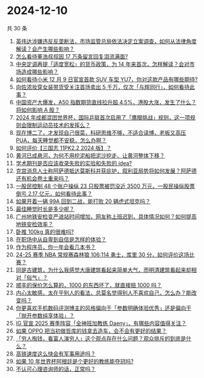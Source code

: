 # 2024-12-10

共 30 条

<!-- BEGIN ZHIHUVIDEO -->
<!-- 最后更新时间 Tue Dec 10 2024 00:29:57 GMT+0800 (China Standard Time) -->
1. [英伟达涉嫌违反反垄断法，市场监管总局依法决定立案调查，如何从法律角度解读？会产生哪些影响？](https://www.zhihu.com/question/6401817416)
1. [怎么看待董浩叔叔因 17 万条留言回复泪流满面?](https://www.zhihu.com/question/5901967191)
1. [中央定调再提「适度宽松」的货币政策，为 14 年来首次，怎样解读？会对市场造成哪些影响？](https://www.zhihu.com/question/6391415901)
1. [如何看待小米 12 月 9 日官宣首款 SUV 车型 YU7，你对这款产品有哪些期待?](https://www.zhihu.com/question/6404698989)
1. [向佐浓妆穿女装带货受关注首场卖出 5 千万，仅次「与辉同行」，如何看待此事？](https://www.zhihu.com/question/6129689772)
1. [中国资产大爆发，A50 指数期货直线拉升超 4.5%，港股大涨，发生了什么？将如何影响 A 股？](https://www.zhihu.com/question/6390828359)
1. [2024 年成都混团世界杯，国际乒联首次启用了「鹰眼挑战」规则，这一项规则会限制运动员技术的发挥么？](https://www.zhihu.com/question/6382219788)
1. [现在博二了，才发现自己很菜，科研思维不够，不适合读博，老板又高压 PUA，每天睡觉都不安稳，怎么办啊？](https://www.zhihu.com/question/2502983894)
1. [如何评价【三国志 11PK2.2 2024 版】？](https://www.zhihu.com/question/5920859161)
1. [黄河已成悬河，为何不用挖泥船把泥沙挖走、让黄河整体下移？](https://www.zhihu.com/question/498856322)
1. [学术期刊是否应该收录失败的实验和失败的 idea?](https://www.zhihu.com/question/655755843)
1. [克宫消息人士称阿萨德抵达莫斯科并获庇护，叙利亚局势将如何发展？阿萨德还有机会卷土重来吗？](https://www.zhihu.com/question/6347507147)
1. [一股民控制 48 个账户操纵 23 只股票被罚没近 3500 万元，一股民操纵股票倒亏 2.17 亿元，如何看待此事？](https://www.zhihu.com/question/6208033031)
1. [如果开着一辆 99A 回到二战，能打败 20 辆虎式坦克吗？](https://www.zhihu.com/question/2065771998)
1. [最佳睡觉时长是多少呢？](https://www.zhihu.com/question/4018150885)
1. [广州地铁安检变严进站时间增加，网友称上班迟到，具体情况如何？如何提高地铁安检效率？](https://www.zhihu.com/question/6380681808)
1. [卧推 100kg 真的很难吗?](https://www.zhihu.com/question/434462547)
1. [在职场中从自卑到自信是怎样的体验？](https://www.zhihu.com/question/489238465)
1. [作为程序员，你一年会看几本书？](https://www.zhihu.com/question/635753810)
1. [24-25 赛季 NBA 常规赛森林狼 106:114 勇士，库里 30 分，如何评价这场比赛？](https://www.zhihu.com/question/6353037455)
1. [同是古建筑，为什么我感觉大唐建筑看起来简单大气，而明清建筑看起来却相对「俗气」？](https://www.zhihu.com/question/5845325544)
1. [顺丰的保价怎么算的，1000 的东西坏了，就直接赔 1000 吗？](https://www.zhihu.com/question/481541225)
1. [内心太敏感，太在乎别人的看法，总莫名觉得别人不喜欢自己，怎么办？能改变吗？](https://www.zhihu.com/question/5978883687)
1. [你更喜欢手机数码评测博主的风格偏向于「参数明确体验优秀」还是偏向于「抛开参数纯享体验」？](https://www.zhihu.com/question/6208425922)
1. [IG 官宣 2025 赛季阵容「全神班加教练 Daeny」，有哪些内容值得关注？](https://www.zhihu.com/question/6297037480)
1. [如果 OPPO 把当初做哲库的钱拿去造车，会不会有更好的结果？](https://www.zhihu.com/question/6169319755)
1. [「穷人掏钱，看富人演穷人」这个观点存在什么问题？观众排斥的到底是什么？](https://www.zhihu.com/question/5975694663)
1. [高铁速度这么快会有军事用途吗？](https://www.zhihu.com/question/281580844)
1. [如果 10 年世界杯阿根廷是个更好的教练能夺冠吗?](https://www.zhihu.com/question/591792620)
1. [不认可心理咨询师的话，正常吗？](https://www.zhihu.com/question/812637508)
<!-- END ZHIHUVIDEO -->
